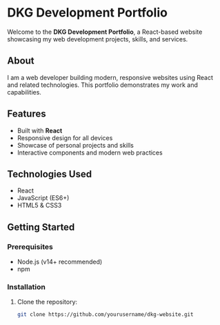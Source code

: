 # DKG Development Portfolio

Welcome to the **DKG Development Portfolio**, a React-based website showcasing my web development projects, skills, and services.

## About
I am a web developer building modern, responsive websites using React and related technologies. This portfolio demonstrates my work and capabilities.

## Features
- Built with **React**
- Responsive design for all devices
- Showcase of personal projects and skills
- Interactive components and modern web practices

## Technologies Used
- React
- JavaScript (ES6+)
- HTML5 & CSS3

## Getting Started

### Prerequisites
- Node.js (v14+ recommended)
- npm

### Installation
1. Clone the repository:
   ```bash
   git clone https://github.com/yourusername/dkg-website.git

